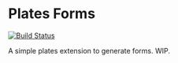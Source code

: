 # Plates Forms

[![Build Status](https://travis-ci.org/zyglab/plates-forms.svg?branch=master)](https://travis-ci.org/zyglab/plates-forms)

A simple plates extension to generate forms. WIP.